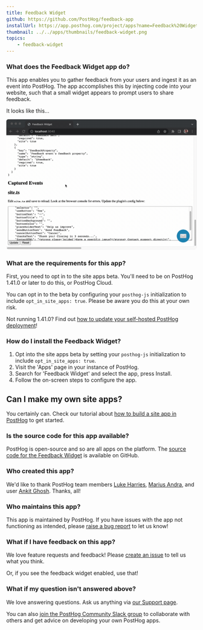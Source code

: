 ```yaml
---
title: Feedback Widget
github: https://github.com/PostHog/feedback-app
installUrl: https://app.posthog.com/project/apps?name=Feedback%20Widget
thumbnail: ../../apps/thumbnails/feedback-widget.png
topics:
    - feedback-widget
---
```


### What does the Feedback Widget app do?

This app enables you to gather feedback from your users and ingest it as an event into PostHog. The app accomplishes this by injecting code into your website, such that a small widget appears to prompt users to share feedback. 

It looks like this...

![Feedback widget](../../images/blog/feedback-widget.gif)

### What are the requirements for this app?

First, you need to opt in to the site apps beta. You'll need to be on PostHog 1.41.0 or later to do this, or PostHog Cloud. 

You can opt in to the beta by configuring your `posthog-js` initialization to include `opt_in_site_apps: true`. Please be aware you do this at your own risk.

Not running 1.41.0? Find out [how to update your self-hosted PostHog deployment](/docs/runbook/upgrading-posthog)!

### How do I install the Feedback Widget?

1. Opt into the site apps beta by setting your `posthog-js` initialization to include `opt_in_site_apps: true`.  
2. Visit the 'Apps' page in your instance of PostHog.
3. Search for 'Feedback Widget' and select the app, press Install.
4. Follow the on-screen steps to configure the app.

## Can I make my own site apps?

You certainly can. Check our tutorial about [how to build a site app in PostHog](/tutorials/build-site-app) to get started. 

### Is the source code for this app available?

PostHog is open-source and so are all apps on the platform. The [source code for the Feedback Widget](https://github.com/PostHog/downsampling-plugin) is available on GitHub.

### Who created this app?

We'd like to thank PostHog team members [Luke Harries](https://github.com/lharries), [Marius Andra](https://github.com/mariusandra), and user [Ankit Ghosh](https://github.com/Growthfyi). Thanks, all!

### Who maintains this app?

This app is maintained by PostHog. If you have issues with the app not functioning as intended, please [raise a bug report](https://github.com/PostHog/posthog/issues/new?assignees=&labels=bug&template=bug_report.md) to let us know!

### What if I have feedback on this app?

We love feature requests and feedback! Please [create an issue](https://github.com/PostHog/posthog/issues/new?assignees=&labels=enhancement%2C+feature&template=feature_request.md) to tell us what you think.

Or, if you see the feedback widget enabled, use that!

### What if my question isn't answered above?

We love answering questions. Ask us anything via [our Support page](/questions).

You can also [join the PostHog Community Slack group](/slack) to collaborate with others and get advice on developing your own PostHog apps.
